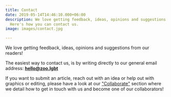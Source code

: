 ```yaml
---
title: Contact
date: 2019-05-14T14:46:10.000+06:00
description: We love getting feedback, ideas, opinions and suggestions from our readers!
  Here's how you can contact us.
image: images/contact.jpg

---
```

We love getting feedback, ideas, opinions and suggestions from our readers!

The easiest way to contact us, is by writing directly to our general email address: **hello@zoo.lgbt**

If you want to submit an article, reach out with an idea or help out with graphics or editing, please have a look at our ["Collaborate"](https://zoo.lgbt/collaborate "Collaborate") section where we detail how to get in touch with us and become one of our collaborators!